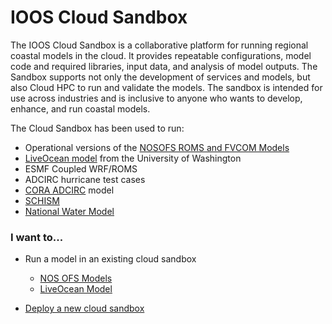 # IOOS Cloud Sandbox

The IOOS Cloud Sandbox is a collaborative platform for running regional coastal models in the cloud.
It provides repeatable configurations, model code and required libraries, input data, and analysis of model outputs. The Sandbox supports not only the development of services and models, but also Cloud HPC to run and validate the models. The sandbox is intended for use across industries and is inclusive to anyone who wants to develop, enhance, and run coastal models.

The Cloud Sandbox has been used to run:

- Operational versions of the [NOSOFS ROMS and FVCOM Models](https://github.com/ioos/nosofs-NCO)
- [LiveOcean model](https://comt.ioos.us/projects/liveocean) from the University of Washington
- ESMF Coupled WRF/ROMS
- ADCIRC hurricane test cases
- [CORA ADCIRC](https://registry.opendata.aws/noaa-nos-cora/) model
- [SCHISM](https://ccrm.vims.edu/schismweb/)
- [National Water Model](https://water.noaa.gov/about/nwm)


### I want to...

- Run a model in an existing cloud sandbox
    - [NOS OFS Models](NOSOFS-MODELS.md)
    - [LiveOcean Model](LIVEOCEAN-MODEL.md)

- [Deploy a new cloud sandbox](DEPLOYMENT.md)
